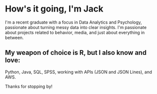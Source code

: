 # How's it going, I'm Jack

I'm a recent graduate with a focus in Data Analytics and Psychology, passionate about turning messy data into clear insights. I'm passionate about projects related to behavior, media, and just about everything in between.

## My weapon of choice is R, but I also know and love:
Python, Java, SQL, SPSS, working with APIs (JSON and JSON Lines), and AWS.

Thanks for stopping by!
